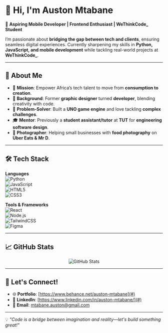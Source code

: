 # 👋 Hi, I'm Auston Mtabane  

🚀 **Aspiring Mobile Developer | Frontend Enthusiast | WeThinkCode_ Student**  

I’m passionate about **bridging the gap between tech and clients**, ensuring seamless digital experiences. Currently sharpening my skills in **Python, JavaScript, and mobile development** while tackling real-world projects at **WeThinkCode_**.  
 
---

## 🔹 About Me  

- 🎯 **Mission**: Empower Africa’s tech talent to move from **consumption to creation**.  
- 🎨 **Background**: Former **graphic designer** turned **developer**, blending creativity with code.  
- 🧩 **Problem-Solver**: Built a **UNO game engine** and love tackling **complex challenges**.  
- 🎓 **Mentor**: Previously a **student assistant/tutor** at **TUT** for **engineering software design**.  
- 📸 **Photographer**: Helping small businesses with **food photography** on **Uber Eats & Mr D**.  

---

## 🛠️ Tech Stack  

**Languages**  
![Python](https://img.shields.io/badge/Python-3776AB?style=for-the-badge&logo=python&logoColor=white)  
![JavaScript](https://img.shields.io/badge/JavaScript-F7DF1E?style=for-the-badge&logo=javascript&logoColor=black)  
![HTML5](https://img.shields.io/badge/HTML5-E34F26?style=for-the-badge&logo=html5&logoColor=white)  
![CSS3](https://img.shields.io/badge/CSS3-1572B6?style=for-the-badge&logo=css3&logoColor=white)  

**Tools & Frameworks**  
![React](https://img.shields.io/badge/React-61DAFB?style=for-the-badge&logo=react&logoColor=black)  
![Node.js](https://img.shields.io/badge/Node.js-339933?style=for-the-badge&logo=nodedotjs&logoColor=white)  
![TailwindCSS](https://img.shields.io/badge/TailwindCSS-06B6D4?style=for-the-badge&logo=tailwindcss&logoColor=white)  
![Figma](https://img.shields.io/badge/Figma-F24E1E?style=for-the-badge&logo=figma&logoColor=white)  

---

## 📈 GitHub Stats  

<p align="center">
  <img src="https://github-readme-stats.vercel.app/api?username=your-github-username&show_icons=true&theme=tokyonight" alt="GitHub Stats" />
</p>

---

## 📣 Let's Connect!  

- 🌐 **Portfolio**: [https://www.behance.net/auston-mtabane](#)  
- 💼 **LinkedIn**: [https://www.linkedin.com/in/auston-mtabane/](#)  
- 📩 **Email**: mtabane.auston@gmail.com

---

💡 *"Code is a bridge between imagination and reality—let's build something great!"*  
